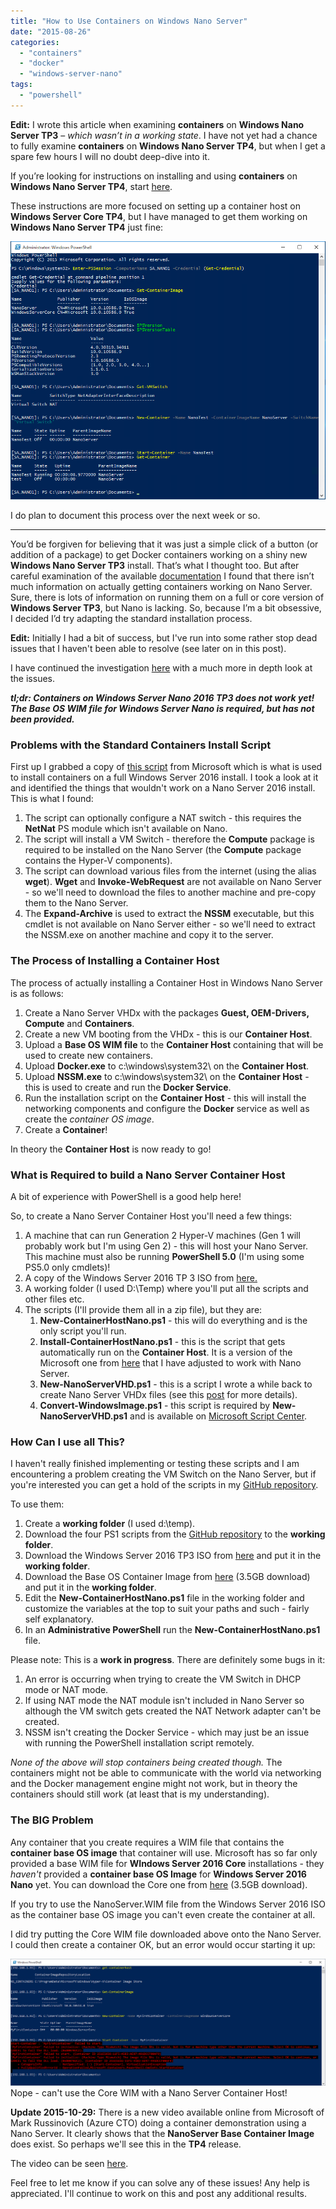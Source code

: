 ```yaml
---
title: "How to Use Containers on Windows Nano Server"
date: "2015-08-26"
categories:
  - "containers"
  - "docker"
  - "windows-server-nano"
tags:
  - "powershell"
---
```


**Edit:** I wrote this article when examining **containers** on **Windows Nano Server TP3** – _which wasn’t in a working state_. I have not yet had a chance to fully examine **containers** on **Windows Nano Server TP4**, but when I get a spare few hours I will no doubt deep-dive into it.

If you’re looking for instructions on installing and using **containers** on **Windows Nano Server TP4**, start [here](https://msdn.microsoft.com/en-us/virtualization/windowscontainers/deployment/deployment#nano).

These instructions are more focused on setting up a container host on **Windows Server Core TP4**, but I have managed to get them working on **Windows Nano Server TP4** just fine:

![ss_nano_containerhostworking](/images/ss_nano_containerhostworking.png)

I do plan to document this process over the next week or so.

* * *

You’d be forgiven for believing that it was just a simple click of a button (or addition of a package) to get Docker containers working on a shiny new **Windows Nano Server TP3** install. That’s what I thought too. But after careful examination of the available [documentation](https://msdn.microsoft.com/en-us/virtualization/windowscontainers/containers_welcome) I found that there isn’t much information on actually getting containers working on Nano Server. Sure, there is lots of information on running them on a full or core version of **Windows Server TP3**, but Nano is lacking. So, because I’m a bit obsessive, I decided I’d try adapting the standard installation process.

**Edit:** Initially I had a bit of success, but I've run into some rather stop dead issues that I haven't been able to resolve (see later on in this post).

I have continued the investigation [here](https://dscottraynsford.wordpress.com/2015/08/27/docker-and-containers-on-nano-server-continued/) with a much more in depth look at the issues.

_**tl;dr: Containers on Windows Server Nano 2016 TP3 does not work yet! The Base OS WIM file for Windows Server Nano is required, but has not been provided.**_

### Problems with the Standard Containers Install Script

First up I grabbed a copy of [this script](http://aka.ms/setupcontainers) from Microsoft which is what is used to install containers on a full Windows Server 2016 install. I took a look at it and identified the things that wouldn't work on a Nano Server 2016 install. This is what I found:

1. The script can optionally configure a NAT switch - this requires the **NetNat** PS module which isn't available on Nano.
2. The script will install a VM Switch - therefore the **Compute** package is required to be installed on the Nano Server (the **Compute** package contains the Hyper-V components).
3. The script can download various files from the internet (using the alias **wget**). **Wget** and **Invoke-WebRequest** are not available on Nano Server - so we'll need to download the files to another machine and pre-copy them to the Nano Server.
4. The **Expand-Archive** is used to extract the **NSSM** executable, but this cmdlet is not available on Nano Server either - so we'll need to extract the NSSM.exe on another machine and copy it to the server.

### The Process of Installing a Container Host

The process of actually installing a Container Host in Windows Nano Server is as follows:

1. Create a Nano Server VHDx with the packages **Guest, OEM-Drivers, Compute** and **Containers**.
2. Create a new VM booting from the VHDx - this is our **Container Host**.
3. Upload a **Base OS WIM file** to the **Container Host** containing that will be used to create new containers.
4. Upload **Docker.exe** to c:\\windows\\system32\\ on the **Container Host**.
5. Upload **NSSM.exe** to c:\\windows\\system32\\ on the **Container Host** - this is used to create and run the **Docker Service**.
6. Run the installation script on the **Container Host** - this will install the networking components and configure the **Docker** service as well as create the _container OS image_.
7. Create a **Container**!

In theory the **Container Host** is now ready to go!

### What is Required to build a Nano Server Container Host

A bit of experience with PowerShell is a good help here!

So, to create a Nano Server Container Host you'll need a few things:

1. A machine that can run Generation 2 Hyper-V machines (Gen 1 will probably work but I'm using Gen 2) - this will host your Nano Server. This machine must also be running **PowerShell 5.0** (I'm using some PS5.0 only cmdlets)!
2. A copy of the Windows Server 2016 TP 3 ISO from [here.](https://www.microsoft.com/en-us/evalcenter/evaluate-windows-server-technical-preview)
3. A working folder (I used D:\\Temp) where you'll put all the scripts and other files etc.
4. The scripts (I'll provide them all in a zip file), but they are:
    1. **New-ContainerHostNano.ps1** - this will do everything and is the only script you'll run.
    2. **Install-ContainerHostNano.ps1** - this is the script that gets automatically run on the **Container Host**. It is a version of the Microsoft one from [here](http://aka.ms/setupcontainers) that I have adjusted to work with Nano Server.
    3. **New-NanoServerVHD.ps1** - this is a script I wrote a while back to create Nano Server VHDx files (see this [post](https://dscottraynsford.wordpress.com/2015/05/08/install-windows-server-nano-the-easy-way/) for more details).
    4. **Convert-WindowsImage.ps1** \- this script is required by **New-NanoServerVHD.ps1** and is available on [Microsoft Script Center](https://gallery.technet.microsoft.com/scriptcenter/Convert-WindowsImageps1-0fe23a8f).

### How Can I use all This?

I haven't really finished implementing or testing these scripts and I am encountering a problem creating the VM Switch on the Nano Server, but if you're interested you can get a hold of the scripts in my [GitHub repository](https://github.com/PlagueHO/Powershell/tree/master/Install-ContainerHostNano/Install-ContainerHostNano).

To use them:

1. Create a **working folder** (I used d:\\temp).
2. Download the four PS1 scripts from the [GitHub repository](https://github.com/PlagueHO/Powershell/tree/master/Install-ContainerHostNano/Install-ContainerHostNano) to the **working folder**.
3. Download the Windows Server 2016 TP3 ISO from [here](https://www.microsoft.com/en-us/evalcenter/evaluate-windows-server-technical-preview) and put it in the **working folder**.
4. Download the Base OS Container Image from [here](http://aka.ms/ContainerOSImage) (3.5GB download) and put it in the **working folder**.
5. Edit the **New-ContainerHostNano.ps1** file in the working folder and customize the variables at the top to suit your paths and such - fairly self explanatory.
6. In an **Administrative PowerShell** run the **New-ContainerHostNano.ps1** file.

Please note: This is a **work in progress**. There are definitely some bugs in it:

1. An error is occurring when trying to create the VM Switch in DHCP mode or NAT mode.
2. If using NAT mode the NAT module isn't included in Nano Server so although the VM switch gets created the NAT Network adapter can't be created.
3. NSSM isn't creating the Docker Service - which may just be an issue with running the PowerShell installation script remotely.

_None of the above will stop containers being created though._ The containers might not be able to communicate with the world via networking and the Docker management engine might not work, but in theory the containers should still work (at least that is my understanding).

### The BIG Problem

Any container that you create requires a WIM file that contains the **container base OS image** that container will use. Microsoft has so far only provided a base WIM file for **WIndows Server 2016 Core** installations - they _haven't_ provided a **container base OS Image** for **Windows Server 2016 Nano** yet. You can download the Core one from [here](http://aka.ms/ContainerOSImage) (3.5GB download).

If you try to use the NanoServer.WIM file from the Windows Server 2016 ISO as the container base OS image you can't even create the container at all.

I did try putting the Core WIM file downloaded above onto the Nano Server. I could then create a container OK, but an error would occur starting it up:

[![Nope - can't use the Core WIM with a Nano Server Container Host!](/images/ss_nano_containerfromcore.png?w=660)](/images/ss_nano_containerfromcore.png)
Nope - can't use the Core WIM with a Nano Server Container Host!

**Update 2015-10-29:** There is a new video available online from Microsoft of Mark Russinovich (Azure CTO) doing a container demonstration using a Nano Server. It clearly shows that the **NanoServer Base Container Image** does exist. So perhaps we'll see this in the **TP4** release.

The video can be seen [here](https://youtu.be/YoA_MMlGPRc).

Feel free to let me know if you can solve any of these issues! Any help is appreciated. I'll continue to work on this and post any additional results.
